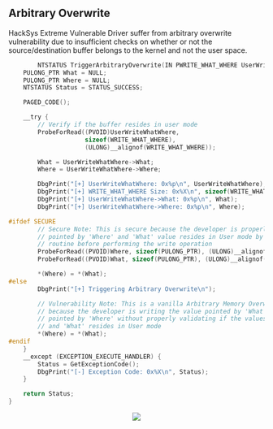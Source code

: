 ## Arbitrary Overwrite
HackSys Extreme Vulnerable Driver suffer from arbitrary overwrite vulnerability due to insufficient checks on whether or not the source/destination buffer belongs to the kernel and not the user space.

```C
        NTSTATUS TriggerArbitraryOverwrite(IN PWRITE_WHAT_WHERE UserWriteWhatWhere) {
    PULONG_PTR What = NULL;
    PULONG_PTR Where = NULL;
    NTSTATUS Status = STATUS_SUCCESS;

    PAGED_CODE();

    __try {
        // Verify if the buffer resides in user mode
        ProbeForRead((PVOID)UserWriteWhatWhere,
                     sizeof(WRITE_WHAT_WHERE),
                     (ULONG)__alignof(WRITE_WHAT_WHERE));

        What = UserWriteWhatWhere->What;
        Where = UserWriteWhatWhere->Where;

        DbgPrint("[+] UserWriteWhatWhere: 0x%p\n", UserWriteWhatWhere);
        DbgPrint("[+] WRITE_WHAT_WHERE Size: 0x%X\n", sizeof(WRITE_WHAT_WHERE));
        DbgPrint("[+] UserWriteWhatWhere->What: 0x%p\n", What);
        DbgPrint("[+] UserWriteWhatWhere->Where: 0x%p\n", Where);

#ifdef SECURE
        // Secure Note: This is secure because the developer is properly validating if address
        // pointed by 'Where' and 'What' value resides in User mode by calling ProbeForRead()
        // routine before performing the write operation
        ProbeForRead((PVOID)Where, sizeof(PULONG_PTR), (ULONG)__alignof(PULONG_PTR));
        ProbeForRead((PVOID)What, sizeof(PULONG_PTR), (ULONG)__alignof(PULONG_PTR));

        *(Where) = *(What);
#else
        DbgPrint("[+] Triggering Arbitrary Overwrite\n");

        // Vulnerability Note: This is a vanilla Arbitrary Memory Overwrite vulnerability
        // because the developer is writing the value pointed by 'What' to memory location
        // pointed by 'Where' without properly validating if the values pointed by 'Where'
        // and 'What' resides in User mode
        *(Where) = *(What);
#endif
    }
    __except (EXCEPTION_EXECUTE_HANDLER) {
        Status = GetExceptionCode();
        DbgPrint("[-] Exception Code: 0x%X\n", Status);
    }

    return Status;
}

```        

<p align="center">
  <img  src="https://github.com/ihack4falafel/OSEE/blob/master/Kernel%20Exploitation/HEVD/x64/Write%20What%20Where%20/WWW_HEVD.gif">
</p>
